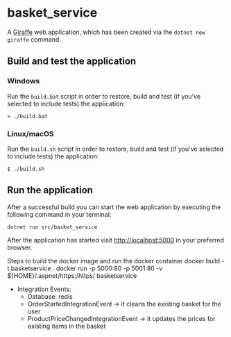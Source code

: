 # basket_service

A [Giraffe](https://github.com/giraffe-fsharp/Giraffe) web application, which has been created via the `dotnet new giraffe` command.

## Build and test the application

### Windows

Run the `build.bat` script in order to restore, build and test (if you've selected to include tests) the application:

```
> ./build.bat
```

### Linux/macOS

Run the `build.sh` script in order to restore, build and test (if you've selected to include tests) the application:

```
$ ./build.sh
```

## Run the application

After a successful build you can start the web application by executing the following command in your terminal:

```
dotnet run src/basket_service
```

After the application has started visit [http://localhost:5000](http://localhost:5000) in your preferred browser.

Steps to build the docker image and run the docker container
docker build -t basketservice .
docker run -p 5000:80 -p 5001:80 -v ${HOME}/.aspnet/https:/https/ basketservice

- Integration Events:
    - Database: redis
    - OrderStartedIntegrationEvent -> it cleans the existing basket for the user
    - ProductPriceChangedIntegrationEvent -> it updates the prices for existing items in the basket
